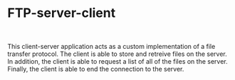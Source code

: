 # FTP-server-client

<br>

This client-server application acts as a custom implementation of a file transfer protocol. The client is able to store and retreive files on the server. In addition, the client is able to request a list of all of the files on the server. Finally, the client is able to end the connection to the server.
